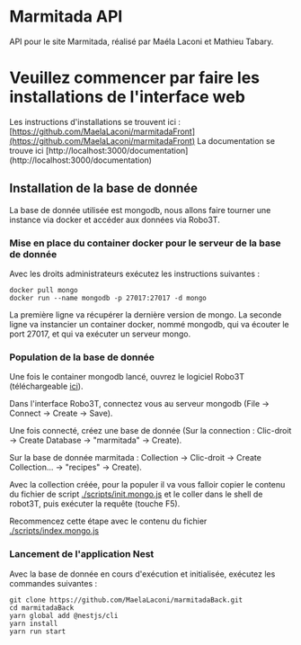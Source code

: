 # Marmitada API
API pour le site Marmitada, réalisé par Maéla Laconi et Mathieu Tabary.

# Veuillez commencer par faire les installations de l'interface web
Les instructions d'installations se trouvent ici : [https://github.com/MaelaLaconi/marmitadaFront](https://github.com/MaelaLaconi/marmitadaFront)
La documentation se trouve ici [http://localhost:3000/documentation] (http://localhost:3000/documentation)

## Installation de la base de donnée
La base de donnée utilisée est mongodb, nous allons faire tourner une instance via docker et accéder aux données via Robo3T.

### Mise en place du container docker pour le serveur de la base de donnée
Avec les droits administrateurs exécutez les instructions suivantes : 

```
docker pull mongo
docker run --name mongodb -p 27017:27017 -d mongo
```
La première ligne va récupérer la dernière version de mongo.
La seconde ligne va instancier un container docker, nommé mongodb, qui va écouter le port 27017, et qui va exécuter un serveur mongo.

### Population de la base de donnée
Une fois le container mongodb lancé, ouvrez le logiciel Robo3T (téléchargeable [ici](https://robomongo.org/)).

Dans l'interface Robo3T, connectez vous au serveur mongodb (File -> Connect -> Create -> Save).

Une fois connecté, créez une base de donnée (Sur la connection : Clic-droit -> Create Database -> "marmitada" -> Create).

Sur la base de donnée marmitada : Collection -> Clic-droit -> Create Collection... -> "recipes" -> Create).

Avec la collection créée, pour la populer il va vous falloir copier le contenu du fichier de script [./scripts/init.mongo.js](./scripts/init.mongo.js)
et le coller dans le shell de robot3T, puis exécuter la requête (touche F5).

Recommencez cette étape avec le contenu du fichier [./scripts/index.mongo.js](./scripts/index.mongo.js)

### Lancement de l'application Nest
Avec la base de donnée en cours d'exécution et initialisée, exécutez les commandes suivantes : 

```
git clone https://github.com/MaelaLaconi/marmitadaBack.git
cd marmitadaBack
yarn global add @nestjs/cli
yarn install
yarn run start
```

